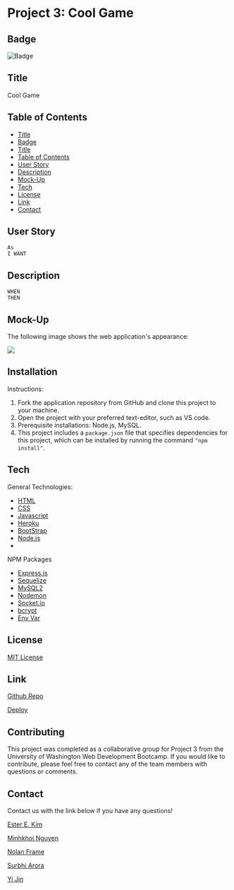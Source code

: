 # Project 3: Cool Game

## Badge
![Badge](https://img.shields.io/badge/license-MIT-blue)

## Title
Cool Game

## Table of Contents
  - [Title](#title)
  - [Badge](#badge)
  - [Title](#title-1)
  - [Table of Contents](#table-of-contents)
  - [User Story](#user-story)
  - [Description](#description)
  - [Mock-Up](#mock-up)
  - [Tech](#tech)
  - [License](#license)
  - [Link](#link)
  - [Contact](#contact)

## User Story
```
As 
I WANT 
```

## Description
```
WHEN 
THEN
```
## Mock-Up
The following image shows the web application's appearance:

<img src="./assets/">

## Installation

Instructions: 
1. Fork the application repository from GitHub and clone this project to your machine.
2. Open the project with your preferred text-editor, such as VS code.
3. Prerequisite installations: Node.js, MySQL.
4. This project includes a `package.json` file that specifies dependencies for this project, which can be installed by running the command `"npm install"`.

## Tech
General Technologies: 
- [HTML](https://developer.mozilla.org/en-US/docs/Web/HTML)
- [CSS](https://developer.mozilla.org/en-US/docs/Web/CSS)
- [Javascript](https://developer.mozilla.org/en-US/docs/Web/javascript)
- [Heroku](https://dashboard.heroku.com/)
- [BootStrap](https://getuikit.com/)
- [Node.js](https://nodejs.org/en/)
- 
NPM Packages
- [Express.js](https://expressjs.com/)
- [Sequelize](https://sequelize.org/)
- [MySQL2](https://www.npmjs.com/package/mysql2)
- [Nodemon](https://www.npmjs.com/package/nodemon) 
- [Socket.io](https://momentjs.com/)
- [bcrypt](https://www.npmjs.com/package/bcrypt)
- [Env Var](https://www.npmjs.com/package/env-var)


## License
[MIT License](LICENSE)

## Link
[Github Repo](https://github.com/kayjinyi/cool-game)

[Deploy](https://)

## Contributing

This project was completed as a collaborative group for Project 3 from the University of Washington Web Development Bootcamp. If you would like to contribute, please feel free to contact any of the team members with questions or comments.

## Contact
Contact us with the link below if you have any questions!

[Ester E. Kim](https://github.com/kimester)

[Minhkhoi Nguyen](https://github.com/minhkhoinguy)

[Nolan Frame](https://github.com/framenolan)

[Surbhi Arora](https://github.com/Surbhiarora3)

[Yi Jin](https://github.com/kayjinyi)